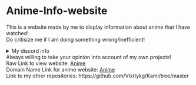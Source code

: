 # Anime-Info-website
This is a website made by me to display information about anime that I have watched! <br>
Do critisize me if I am doing something wrong/inefficient! <br>
<details><summary>My discord info</summary>📞📖 How to reach me: Add me on Discord @ Kami#7715 or join discord.gg/sbs and ping me!<br>
  💬 Ask me about something on discord, I may answer it!<br></details>
Always willing to take your opinion into account of my own projects! <br>
Raw Link to view website: <a href="https://vlxtiykg.github.io/Anime-Info-website/" target="_blank">Anime</a> <br>
Domain Name Link for anime website: <a href="http://aws.kami-x.tk/" target="_blank">Anime</a> <br>
Link to my other repositories: https://github.com/VlxtIykg/Kami/tree/master
